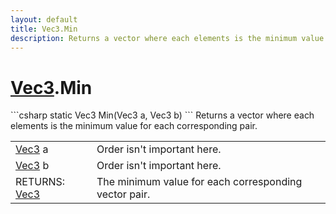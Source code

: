 ```yaml
---
layout: default
title: Vec3.Min
description: Returns a vector where each elements is the minimum value for each corresponding pair.
---
```

# [Vec3]({{site.url}}/Pages/Reference/Vec3.html).Min

<div class='signature' markdown='1'>
```csharp
static Vec3 Min(Vec3 a, Vec3 b)
```
Returns a vector where each elements is the minimum
value for each corresponding pair.
</div>

|  |  |
|--|--|
|[Vec3]({{site.url}}/Pages/Reference/Vec3.html) a|Order isn't important here.|
|[Vec3]({{site.url}}/Pages/Reference/Vec3.html) b|Order isn't important here.|
|RETURNS: [Vec3]({{site.url}}/Pages/Reference/Vec3.html)|The minimum value for each corresponding vector pair.|




